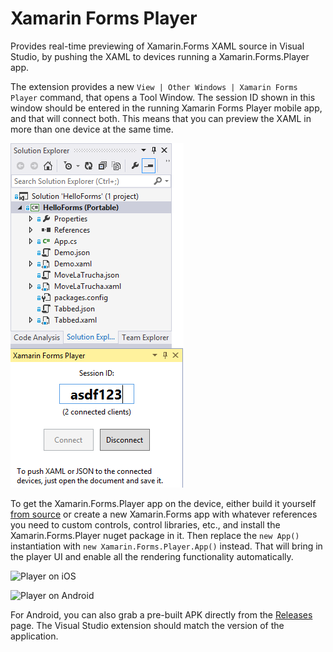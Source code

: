 # Xamarin Forms Player

Provides real-time previewing of Xamarin.Forms XAML source in Visual Studio, by pushing the XAML to devices running a Xamarin.Forms.Player app.

The extension provides a new `View | Other Windows | Xamarin Forms Player` command, that opens a Tool Window. The session ID shown in this window should be entered in the running Xamarin Forms Player mobile app, and that will connect both. This means that you can preview the XAML in more than one device at the same time.

![Visual Studio ToolWindow](https://raw.githubusercontent.com/MobileEssentials/FormsPlayer/master/src/FormsPlayer.Vsix/Resources/screen-1.png)

To get the Xamarin.Forms.Player app on the device, either build it yourself [from source](https://github.com/MobileEssentials/FormsPlayer) or create a new Xamarin.Forms app with whatever references you need to custom controls, control libraries, etc., and install the Xamarin.Forms.Player nuget package in it. Then replace the `new App()` instantiation with `new Xamarin.Forms.Player.App()` instead. That will bring in the player UI and enable all the rendering functionality automatically.

![Player on iOS](https://raw.githubusercontent.com/MobileEssentials/FormsPlayer/master/src/FormsPlayer.Vsix/Resources/screen-2.png)

![Player on Android](https://raw.githubusercontent.com/MobileEssentials/FormsPlayer/master/src/FormsPlayer.Vsix/Resources/screen-3.png)

For Android, you can also grab a pre-built APK directly from the [Releases](https://github.com/MobileEssentials/FormsPlayer/releases) page. The Visual Studio extension should match the version of the application.